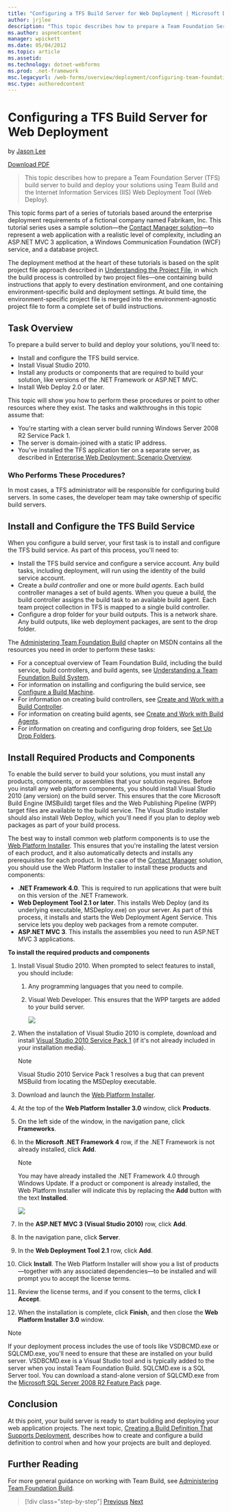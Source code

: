 ```yaml
---
title: "Configuring a TFS Build Server for Web Deployment | Microsoft Docs"
author: jrjlee
description: "This topic describes how to prepare a Team Foundation Server (TFS) build server to build and deploy your solutions using Team Build and the Internet Informat..."
ms.author: aspnetcontent
manager: wpickett
ms.date: 05/04/2012
ms.topic: article
ms.assetid: 
ms.technology: dotnet-webforms
ms.prod: .net-framework
msc.legacyurl: /web-forms/overview/deployment/configuring-team-foundation-server-for-web-deployment/configuring-a-tfs-build-server-for-web-deployment
msc.type: authoredcontent
---
```

Configuring a TFS Build Server for Web Deployment
====================
by [Jason Lee](https://github.com/jrjlee)

[Download PDF](https://msdnshared.blob.core.windows.net/media/MSDNBlogsFS/prod.evol.blogs.msdn.com/CommunityServer.Blogs.Components.WeblogFiles/00/00/00/63/56/8130.DeployingWebAppsInEnterpriseScenarios.pdf)

> This topic describes how to prepare a Team Foundation Server (TFS) build server to build and deploy your solutions using Team Build and the Internet Information Services (IIS) Web Deployment Tool (Web Deploy).


This topic forms part of a series of tutorials based around the enterprise deployment requirements of a fictional company named Fabrikam, Inc. This tutorial series uses a sample solution&#x2014;the [Contact Manager solution](../web-deployment-in-the-enterprise/the-contact-manager-solution.md)&#x2014;to represent a web application with a realistic level of complexity, including an ASP.NET MVC 3 application, a Windows Communication Foundation (WCF) service, and a database project.

The deployment method at the heart of these tutorials is based on the split project file approach described in [Understanding the Project File](../web-deployment-in-the-enterprise/understanding-the-project-file.md), in which the build process is controlled by two project files&#x2014;one containing build instructions that apply to every destination environment, and one containing environment-specific build and deployment settings. At build time, the environment-specific project file is merged into the environment-agnostic project file to form a complete set of build instructions.

## Task Overview

To prepare a build server to build and deploy your solutions, you'll need to:

- Install and configure the TFS build service.
- Install Visual Studio 2010.
- Install any products or components that are required to build your solution, like versions of the .NET Framework or ASP.NET MVC.
- Install Web Deploy 2.0 or later.

This topic will show you how to perform these procedures or point to other resources where they exist. The tasks and walkthroughs in this topic assume that:

- You're starting with a clean server build running Windows Server 2008 R2 Service Pack 1.
- The server is domain-joined with a static IP address.
- You've installed the TFS application tier on a separate server, as described in [Enterprise Web Deployment: Scenario Overview](../deploying-web-applications-in-enterprise-scenarios/enterprise-web-deployment-scenario-overview.md).

### Who Performs These Procedures?

In most cases, a TFS administrator will be responsible for configuring build servers. In some cases, the developer team may take ownership of specific build servers.

## Install and Configure the TFS Build Service

When you configure a build server, your first task is to install and configure the TFS build service. As part of this process, you'll need to:

- Install the TFS build service and configure a service account. Any build tasks, including deployment, will run using the identity of the build service account.
- Create a *build controller* and one or more *build agents*. Each build controller manages a set of build agents. When you queue a build, the build controller assigns the build task to an available build agent. Each team project collection in TFS is mapped to a single build controller.
- Configure a drop folder for your build outputs. This is a network share. Any build outputs, like web deployment packages, are sent to the drop folder.

The [Administering Team Foundation Build](https://msdn.microsoft.com/en-us/library/ms252495.aspx) chapter on MSDN contains all the resources you need in order to perform these tasks:

- For a conceptual overview of Team Foundation Build, including the build service, build controllers, and build agents, see [Understanding a Team Foundation Build System](https://msdn.microsoft.com/en-us/library/dd793166.aspx).
- For information on installing and configuring the build service, see [Configure a Build Machine](https://msdn.microsoft.com/en-us/library/ms181712.aspx).
- For information on creating build controllers, see [Create and Work with a Build Controller](https://msdn.microsoft.com/en-us/library/ee330987.aspx).
- For information on creating build agents, see [Create and Work with Build Agents](https://msdn.microsoft.com/en-us/library/bb399135.aspx).
- For information on creating and configuring drop folders, see [Set Up Drop Folders](https://msdn.microsoft.com/en-us/library/bb778394.aspx).

## Install Required Products and Components

To enable the build server to build your solutions, you must install any products, components, or assemblies that your solution requires. Before you install any web platform components, you should install Visual Studio 2010 (any version) on the build server. This ensures that the core Microsoft Build Engine (MSBuild) target files and the Web Publishing Pipeline (WPP) target files are available to the build service. The Visual Studio installer should also install Web Deploy, which you'll need if you plan to deploy web packages as part of your build process.

The best way to install common web platform components is to use the [Web Platform Installer](https://go.microsoft.com/?linkid=9805118). This ensures that you're installing the latest version of each product, and it also automatically detects and installs any prerequisites for each product. In the case of the [Contact Manager](../web-deployment-in-the-enterprise/the-contact-manager-solution.md) solution, you should use the Web Platform Installer to install these products and components:

- **.NET Framework 4.0**. This is required to run applications that were built on this version of the .NET Framework.
- **Web Deployment Tool 2.1 or later**. This installs Web Deploy (and its underlying executable, MSDeploy.exe) on your server. As part of this process, it installs and starts the Web Deployment Agent Service. This service lets you deploy web packages from a remote computer.
- **ASP.NET MVC 3**. This installs the assemblies you need to run ASP.NET MVC 3 applications.

**To install the required products and components**

1. Install Visual Studio 2010. When prompted to select features to install, you should include:

    1. Any programming languages that you need to compile.
    2. Visual Web Developer. This ensures that the WPP targets are added to your build server.

        ![](configuring-a-tfs-build-server-for-web-deployment/_static/image1.png)
2. When the installation of Visual Studio 2010 is complete, download and install [Visual Studio 2010 Service Pack 1](https://go.microsoft.com/?linkid=9805133) (if it's not already included in your installation media).

    > [!NOTE]
    > Visual Studio 2010 Service Pack 1 resolves a bug that can prevent MSBuild from locating the MSDeploy executable.
3. Download and launch the [Web Platform Installer](https://go.microsoft.com/?linkid=9805118).
4. At the top of the **Web Platform Installer 3.0** window, click **Products**.
5. On the left side of the window, in the navigation pane, click **Frameworks**.
6. In the **Microsoft .NET Framework 4** row, if the .NET Framework is not already installed, click **Add**.

    > [!NOTE]
    > You may have already installed the .NET Framework 4.0 through Windows Update. If a product or component is already installed, the Web Platform Installer will indicate this by replacing the **Add** button with the text **Installed**.

    ![](configuring-a-tfs-build-server-for-web-deployment/_static/image2.png)
7. In the **ASP.NET MVC 3 (Visual Studio 2010)** row, click **Add**.
8. In the navigation pane, click **Server**.
9. In the **Web Deployment Tool 2.1** row, click **Add**.
10. Click **Install**. The Web Platform Installer will show you a list of products&#x2014;together with any associated dependencies&#x2014;to be installed and will prompt you to accept the license terms.
11. Review the license terms, and if you consent to the terms, click **I Accept**.
12. When the installation is complete, click **Finish**, and then close the **Web Platform Installer 3.0** window.

> [!NOTE]
> If your deployment process includes the use of tools like VSDBCMD.exe or SQLCMD.exe, you'll need to ensure that these are installed on your build server. VSDBCMD.exe is a Visual Studio tool and is typically added to the server when you install Team Foundation Build. SQLCMD.exe is a SQL Server tool. You can download a stand-alone version of SQLCMD.exe from the [Microsoft SQL Server 2008 R2 Feature Pack](https://go.microsoft.com/?linkid=9805134) page.


## Conclusion

At this point, your build server is ready to start building and deploying your web application projects. The next topic, [Creating a Build Definition That Supports Deployment](creating-a-build-definition-that-supports-deployment.md), describes how to create and configure a build definition to control when and how your projects are built and deployed.

## Further Reading

For more general guidance on working with Team Build, see [Administering Team Foundation Build](https://msdn.microsoft.com/en-us/library/ms252495.aspx).

>[!div class="step-by-step"]
[Previous](adding-content-to-source-control.md)
[Next](creating-a-build-definition-that-supports-deployment.md)